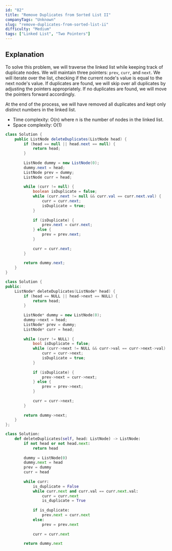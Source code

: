 ```yaml
---
id: "82"
title: "Remove Duplicates from Sorted List II"
companyTags: "Unknown"
slug: "remove-duplicates-from-sorted-list-ii"
difficulty: "Medium"
tags: ["Linked List", "Two Pointers"]
---
```


## Explanation

To solve this problem, we will traverse the linked list while keeping track of duplicate nodes. We will maintain three pointers: `prev`, `curr`, and `next`. We will iterate over the list, checking if the current node's value is equal to the next node's value. If duplicates are found, we will skip over all duplicates by adjusting the pointers appropriately. If no duplicates are found, we will move the pointers forward accordingly.

At the end of the process, we will have removed all duplicates and kept only distinct numbers in the linked list.

- Time complexity: O(n) where n is the number of nodes in the linked list.
- Space complexity: O(1)
```java
class Solution {
    public ListNode deleteDuplicates(ListNode head) {
        if (head == null || head.next == null) {
            return head;
        }
        
        ListNode dummy = new ListNode(0);
        dummy.next = head;
        ListNode prev = dummy;
        ListNode curr = head;
        
        while (curr != null) {
            boolean isDuplicate = false;
            while (curr.next != null && curr.val == curr.next.val) {
                curr = curr.next;
                isDuplicate = true;
            }
            
            if (isDuplicate) {
                prev.next = curr.next;
            } else {
                prev = prev.next;
            }
            
            curr = curr.next;
        }
        
        return dummy.next;
    }
}
```

```cpp
class Solution {
public:
    ListNode* deleteDuplicates(ListNode* head) {
        if (head == NULL || head->next == NULL) {
            return head;
        }
        
        ListNode* dummy = new ListNode(0);
        dummy->next = head;
        ListNode* prev = dummy;
        ListNode* curr = head;
        
        while (curr != NULL) {
            bool isDuplicate = false;
            while (curr->next != NULL && curr->val == curr->next->val) {
                curr = curr->next;
                isDuplicate = true;
            }
            
            if (isDuplicate) {
                prev->next = curr->next;
            } else {
                prev = prev->next;
            }
            
            curr = curr->next;
        }
        
        return dummy->next;
    }
};
```

```python
class Solution:
    def deleteDuplicates(self, head: ListNode) -> ListNode:
        if not head or not head.next:
            return head
        
        dummy = ListNode(0)
        dummy.next = head
        prev = dummy
        curr = head
        
        while curr:
            is_duplicate = False
            while curr.next and curr.val == curr.next.val:
                curr = curr.next
                is_duplicate = True
                
            if is_duplicate:
                prev.next = curr.next
            else:
                prev = prev.next
                
            curr = curr.next
        
        return dummy.next
```